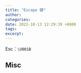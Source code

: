 ```yaml
---
title: "Escape 键"
author: 
categories: 
date: 2022-10-13 12:29:39 +0800
tags: 
excerpt: 
---
```





Esc：`\U001B`










## Misc





